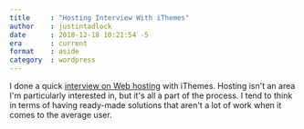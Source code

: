 ```yaml
---
title     : "Hosting Interview With iThemes"
author    : justintadlock
date      : 2018-12-18 10:21:54 -5
era       : current
format    : aside
category  : wordpress
---
```


I done a quick [interview on Web hosting](https://ithemes.com/2018/12/17/hosting-insights-justin-tadlock/) with iThemes.  Hosting isn't an area I'm particularly interested in, but it's all a part of the process.  I tend to think in terms of having ready-made solutions that aren't a lot of work when it comes to the average user.

